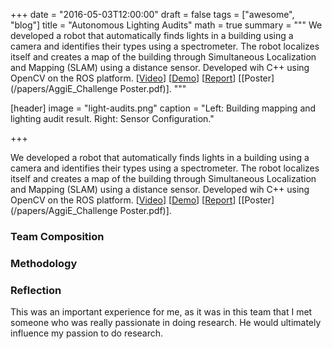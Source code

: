 +++
date = "2016-05-03T12:00:00"
draft = false
tags = ["awesome", "blog"]
title = "Autonomous Lighting Audits"
math = true
summary = """
We developed a robot that automatically finds lights in a building using a camera and identifies their types using a spectrometer. The robot localizes itself and creates a map of the building through Simultaneous Localization and Mapping (SLAM) using a distance sensor. Developed wih C++ using OpenCV on the ROS platform. [[Video](https://www.youtube.com/watch?v=1QDfSND6hYo)] [[Demo](https://www.youtube.com/watch?v=1x_Wfi2md0A)] [[Report](/papers/Spring2016ReportPlus.pdf)] [[Poster](/papers/AggiE_Challenge Poster.pdf)].
"""

[header]
image = "light-audits.png"
caption = "Left: Building mapping and lighting audit result. Right: Sensor Configuration."

+++

We developed a robot that automatically finds lights in a building using a camera and identifies their types using a spectrometer. The robot localizes itself and creates a map of the building through Simultaneous Localization and Mapping (SLAM) using a distance sensor. Developed wih C++ using OpenCV on the ROS platform. [[Video](https://www.youtube.com/watch?v=1QDfSND6hYo)] [[Demo](https://www.youtube.com/watch?v=1x_Wfi2md0A)] [[Report](/papers/Spring2016ReportPlus.pdf)] [[Poster](/papers/AggiE_Challenge Poster.pdf)].

### Team Composition

### Methodology

### Reflection

This was an important experience for me, as it was in this team that I met someone who was really passionate in doing research. He would ultimately influence my passion to do research.

